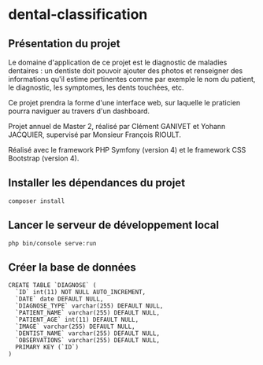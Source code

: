 # dental-classification

## Présentation du projet
Le domaine d'application de ce projet est le diagnostic de maladies dentaires : un dentiste doit pouvoir ajouter des photos et renseigner des informations qu'il estime pertinentes comme par exemple le nom du patient, le diagnostic, les symptomes, les dents touchées, etc.

Ce projet prendra la forme d'une interface web, sur laquelle le praticien pourra naviguer au travers d'un dashboard.

Projet annuel de Master 2, réalisé par Clément GANIVET et Yohann JACQUIER, supervisé par Monsieur François RIOULT.

Réalisé avec le framework PHP Symfony (version 4) et le framework CSS Bootstrap (version 4).

## Installer les dépendances du projet
```
composer install
```

## Lancer le serveur de développement local
```
php bin/console serve:run
```

## Créer la base de données
```
CREATE TABLE `DIAGNOSE` (
  `ID` int(11) NOT NULL AUTO_INCREMENT,
  `DATE` date DEFAULT NULL,
  `DIAGNOSE_TYPE` varchar(255) DEFAULT NULL,
  `PATIENT_NAME` varchar(255) DEFAULT NULL,
  `PATIENT_AGE` int(11) DEFAULT NULL,
  `IMAGE` varchar(255) DEFAULT NULL,
  `DENTIST_NAME` varchar(255) DEFAULT NULL,
  `OBSERVATIONS` varchar(255) DEFAULT NULL,
  PRIMARY KEY (`ID`)
)
```

